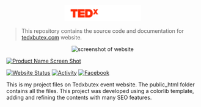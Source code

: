 <!-- PROJECT LOGO -->
<p align="center">
  <img alt="tedxbutex logo" src="./public_html/img/logo.png" width="200">
</p>

> This repository contains the source code and documentation for [tedxbutex.com](https://tedxbutex.com) website.

<p align="center">
  <img alt="screenshot of website" src="https://i.imgur.com/bFwKpel.jpg">
</p>

[![Product Name Screen Shot][website-screenshot]][website-url]

<!-- PROJECT SHIELDS -->
[![Website Status][website-shield]][website-url]
[![Activity][activity-shield]][website-url]
[![Facebook][facebook-shield]][facebook-url]

<!-- DESCRIPTION -->
This is my project files on Tedxbutex event website. The public_html folder contains all the files. This project was developed using a colorlib template, adding and refining
the contents with many SEO features.

<!-- MARKDOWN LINKS & IMAGES -->
[website-screenshot]: https://i.imgur.com/bFwKpel.jpg
[website-url]: https://tedxbutex.com
[activity-shield]: https://img.shields.io/github/last-commit/abir0/tedxbutex-website/main?style=for-the-badge
[website-shield]: https://img.shields.io/website?down_color=red&down_message=down&style=for-the-badge&up_color=green&up_message=up&url=https%3A%2F%2Ftedxbutex.com
[facebook-shield]: https://img.shields.io/badge/Facebook-1877F2?style=for-the-badge&logo=facebook&logoColor=white
[facebook-url]: https://www.facebook.com/TEDxBUTEX
